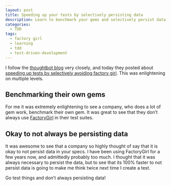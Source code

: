 ```yaml
---
layout: post
title: Speeding up your tests by selectively persisting data
description: Learn to benchmark your gems and selectively persist data
categories:
  - TDD
tags:
  - factory girl
  - learning
  - tdd
  - test-driven-development
---
```


I follow the [thoughtbot blog](http://robots.thoughtbot.com) very closely, and today they posted about [speeding up tests by selectively avoiding factory girl](http://robots.thoughtbot.com/speed-up-tests-by-selectively-avoiding-factory-girl). This was enlightening on multiple levels.

## Benchmarking their own gems

For me it was extremely enlightening to see a company, who does a lot of gem work, benchmark their own gem. It was great to see that they don&#8217;t always use [FactoryGirl](https://github.com/thoughtbot/factory_girl) in their test suites.

## Okay to not always be persisting data

It was awesome to see that a company so highly thought of say that it is okay to not persist data in your specs. I have been using FactoryGirl for a few years now, and admittedly probably too much. I thought that it was always necessary to persist the data, but to see that its 100% faster to not persist data is going to make me think twice next time I create a test.

Go test things and don&#8217;t always persisting data!
